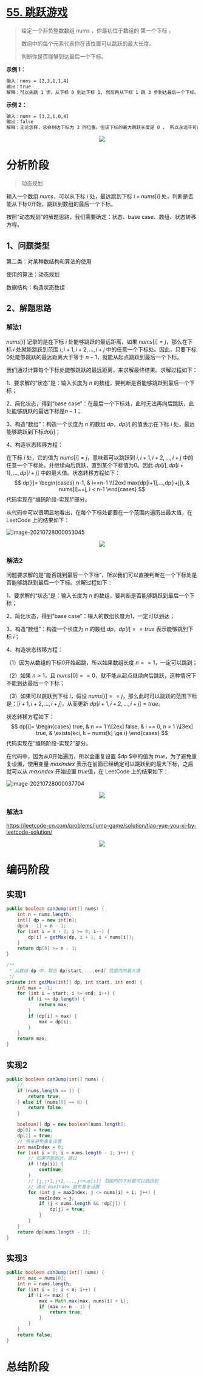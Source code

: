 # [55. 跳跃游戏](https://leetcode-cn.com/problems/jump-game/)

>  给定一个非负整数数组 nums ，你最初位于数组的 第一个下标 。
>
> 数组中的每个元素代表你在该位置可以跳跃的最大长度。
>
> 判断你是否能够到达最后一个下标。

**示例 1：**

```tex
输入：nums = [2,3,1,1,4]
输出：true
解释：可以先跳 1 步，从下标 0 到达下标 1, 然后再从下标 1 跳 3 步到达最后一个下标。
```

**示例 2：**

```tex
输入：nums = [3,2,1,0,4]
输出：false
解释：无论怎样，总会到达下标为 3 的位置。但该下标的最大跳跃长度是 0 ， 所以永远不可能到达最后一个下标。
```

<div align=center>
<img src="https://cdn.jsdelivr.net/gh/shimengjie/image-repo//img/640.gif"/>
</div>

# 分析阶段

> 动态规划

输入一个数组 $nums$，可以从下标 $i$ 处，最远跳到下标 $i+nums[i]$ 处，判断是否能从下标0开始，跳跃到数组的最后一个下标。

按照“动态规划”的解题思路，我们需要确定：状态、base case、数组、状态转移方程。

## 1、问题类型

第二类：对某种数结构和算法的使用

使用的算法：动态规划

数据结构：构造状态数组

## 2、解题思路

### 解法1

$nums[i]$ 记录的是在下标 $i$ 处能够跳跃的最远距离，如果 $nums[i] = j$，那么在下标 $i$ 处就能跳跃到范围 $i,i+1,i+2,...,i+j$ 中的任意一个下标处。因此，只要下标0处能够跳跃的最远距离大于等于 $n-1$，就能从起点跳跃到最后一个下标。

我们通过计算每个下标处能够跳跃的最远距离，来求解最终结果。求解过程如下：

1、要求解的“状态”是：输入长度为 $n$ 的数组，要判断是否能够跳跃到最后一个下标；

2、简化状态，得到“base case”：在最后一个下标处，此时无法再向后跳跃，此处能够跳跃的最远下标是$n-1$；

3、构造“数组”：构造一个长度为 $n$ 的数组 $dp$，$dp[i]$ 的值表示在下标 $i$ 处，最远能够跳跃到下标$dp[i]$；

4、构造状态转移方程：

在下标 $i$ 处，它的值为 $nums[i] = j$，意味着可以跳跃到 $i,i+1,i+2,...,i+j$ 中的任意一个下标处，并继续向后跳跃，直到某个下标值为0。因此 $dp[i],dp[i+1],...,dp[i+j]$ 中的最大值。状态转移方程如下：
$$
dp[i]=
\begin{cases}
n-1, & i==n-1
\\[2ex] max(dp[i+1],...,dp[i+j]), & nums[i]==j, i < n-1
\end{cases}
$$
代码实现在“编码阶段-实现1”部分。

从代码中可以很明显地看出，在每个下标处都要在一个范围内遍历出最大值，在 LeetCode 上的结果如下：

![image-20210728000053045](https://cdn.jsdelivr.net/gh/shimengjie/image-repo//img/image-20210728000053045.png)

<div align=center>
<img src="https://cdn.jsdelivr.net/gh/shimengjie/image-repo//img/1111.gif"/>
</div>

### 解法2

问题要求解的是”能否跳到最后一个下标“，所以我们可以直接判断在一个下标处是否能够跳跃到最后一个下标。求解过程如下：

1、要求解的“状态”是：输入长度为 $n$ 的数组，要判断是否能够跳跃到最后一个下标；

2、简化状态，得到“base case”：输入的数组长度为1，一定可以到达；

3、构造“数组”：构造一个长度为 $n$ 的数组 $dp$，$dp[i] == true$ 表示能够跳到下标 $i$；

4、构造状态转移方程：

（1）因为从数组的下标0开始起跳，所以如果数组长度 $n==1$，一定可以跳到；

（2）如果 $n>1$，且 $nums[0] == 0$，就不能从起点继续向后跳跃，这种情况下不能到达最后一个下标；

（3）如果可以跳跃到下标 $i$，假设 $nums[i]==j$，那么此时可以跳跃的范围下标是：$[i+1,i+2,...,i+j]$，从而更新 $dp[i+1,i+2,...,i+j] = true$。

状态转移方程如下：
$$
dp[i]=
\begin{cases}
true, & n == 1
\\[2ex] false, & i == 0, n > 1
\\[3ex] true, & \exists{k<i, k + nums[k] \ge i}
\end{cases}
$$
代码实现在“编码阶段-实现2”部分。

在代码中，因为从0开始遍历，所以会重复设置 $dp $中的值为 $true$，为了避免重复设置，使用变量 $maxIndex$ 表示在前面已经确定可以跳跃到的最大下标，之后就可以从 $maxIndex$ 开始设置 $true$值，在 LeetCode 上的结果如下：

![image-20210728000037704](https://cdn.jsdelivr.net/gh/shimengjie/image-repo//img/image-20210728000037704.png)

<div align=center>
<img src="https://cdn.jsdelivr.net/gh/shimengjie/image-repo//img/1111.gif"/>
</div>

### 解法3

https://leetcode-cn.com/problems/jump-game/solution/tiao-yue-you-xi-by-leetcode-solution/



<div align=center>
<img src="https://cdn.jsdelivr.net/gh/shimengjie/image-repo/img/640.png"/>
</div>

# 编码阶段

## 实现1

```java
public boolean canJump(int[] nums) {
    int n = nums.length;
    int[] dp = new int[n];
    dp[n - 1] = n - 1;
    for (int i = n - 2; i >= 0; i--) {
        dp[i] = getMax(dp, i + 1, i + nums[i]);
    }
    return dp[0] >= n - 1;
}

/**
 * 从数组 dp 中，取出 dp[start,...,end] 范围内的最大值
 */
private int getMax(int[] dp, int start, int end) {
    int max = -1;
    for (int i = start; i <= end; i++) {
        if (i >= dp.length) {
            return max;
        }
        if (dp[i] > max) {
            max = dp[i];
        }
    }
    return max;
}
```

## 实现2

```java
public boolean canJump(int[] nums) {
    // 
    if (nums.length == 1) {
        return true;
    } else if (nums[0] == 0) {
        return false;
    }

    boolean[] dp = new boolean[nums.length];
    dp[0] = true;
    dp[1] = true;
    // 用来避免重复设置
    int maxIndex = 0;
    for (int i = 0; i < nums.length - 1; i++) {
        // 如果不能到达，跳过
        if (!dp[i]) {
            continue;
        }
        // [j,j+1,j+2,...,j+num[i]] 范围内的下标都可以跳跃到
        // 通过 maxIndex 避免重复设置
        for (int j = maxIndex; j <= nums[i] + i; j++) {
            maxIndex = j;
            if (j < nums.length && !dp[j]) {
                dp[j] = true;
            }
        }
    }
    return dp[nums.length - 1];
}
```

## 实现3

```java
public boolean canJump(int[] nums) {
    int max = nums[0];
    int n = nums.length;
    for (int i = 1; i < n; i++) {
        if (i <= max) {
            max = Math.max(max, nums[i] + i);
            if (max >= n - 1) {
                return true;
            }
        }
    }
    return false;
}
```





# 总结阶段